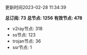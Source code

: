 更新时间2023-02-28 11:34:39

**总订阅: 73**
**总节点: 1256**
**有效节点: 478**
- v2ray节点: 318
- ss节点: 123
- trojan节点: 36
- ssr节点: 1

